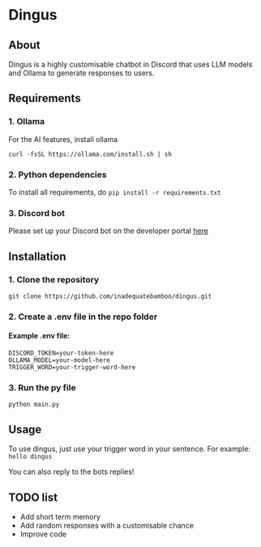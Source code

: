 # Dingus

## About
Dingus is a highly customisable chatbot in Discord that uses LLM models and Ollama to generate responses to users.
## Requirements
### 1. Ollama
For the AI features, install ollama

`curl -fsSL https://ollama.com/install.sh | sh`
### 2. Python dependencies
To install all requirements, do `pip install -r requirements.txt`

### 3. Discord bot
Please set up your Discord bot on the developer portal [here](https://discord.com/developers/applications)

## Installation
### 1. Clone the repository
`git clone https://github.com/inadequatebamboo/dingus.git`
### 2. Create a .env file in the repo folder
#### Example .env file:
```
DISCORD_TOKEN=your-token-here
OLLAMA_MODEL=your-model-here
TRIGGER_WORD=your-trigger-word-here
```
### 3. Run the py file
`python main.py`
## Usage
To use dingus, just use your trigger word in your sentence. For example:
`hello dingus`

You can also reply to the bots replies!
## TODO list
- Add short term memory
- Add random responses with a customisable chance
- Improve code
